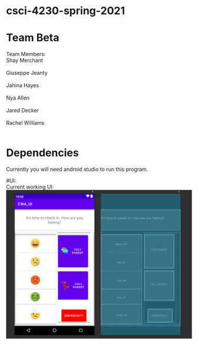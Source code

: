 # csci-4230-spring-2021
# Team Beta</br>

Team Members:</br>
Shay Merchant</br></br>
Giuseppe Jeanty</br></br>
Jahina Hayes</br></br>
Nya Allen</br></br>
Jared Decker</br></br>
Rachel Williams</br></br>

# Dependencies </br>
Currently you will need android studio to run this program.</br>

#UI:</br>
Current working UI:</br>
![](screenshots/working_ui.png)</br>

